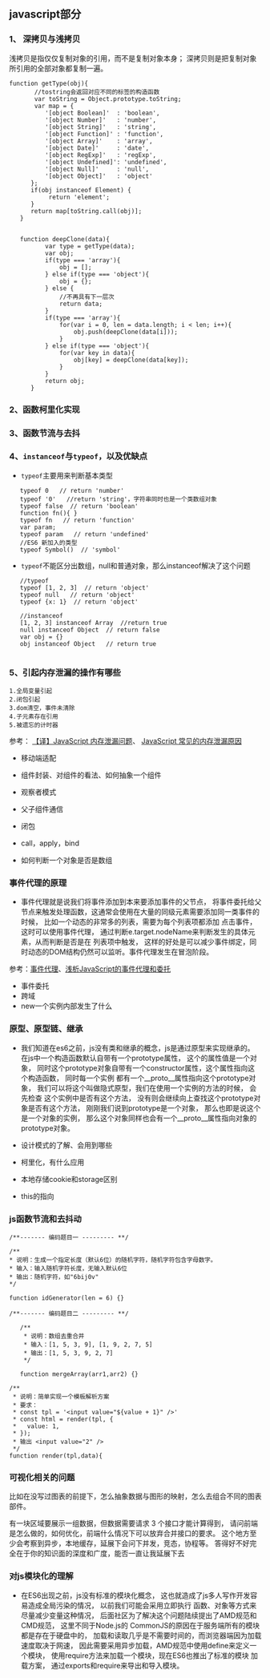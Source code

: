 ## javascript部分
### 1、 深拷贝与浅拷贝

浅拷贝是指仅仅复制对象的引用，而不是复制对象本身；
深拷贝则是把复制对象所引用的全部对象都复制一遍。
```
function getType(obj){
       //tostring会返回对应不同的标签的构造函数
       var toString = Object.prototype.toString;
       var map = {
          '[object Boolean]'  : 'boolean', 
          '[object Number]'   : 'number', 
          '[object String]'   : 'string', 
          '[object Function]' : 'function', 
          '[object Array]'    : 'array', 
          '[object Date]'     : 'date', 
          '[object RegExp]'   : 'regExp', 
          '[object Undefined]': 'undefined',
          '[object Null]'     : 'null', 
          '[object Object]'   : 'object'
      };
      if(obj instanceof Element) {
           return 'element';
      }
      return map[toString.call(obj)];
   }
   
   
   function deepClone(data){
          var type = getType(data);
          var obj;
          if(type === 'array'){
              obj = [];
          } else if(type === 'object'){
              obj = {};
          } else {
              //不再具有下一层次
              return data;
          }
          if(type === 'array'){
              for(var i = 0, len = data.length; i < len; i++){
                  obj.push(deepClone(data[i]));
              }
          } else if(type === 'object'){
              for(var key in data){
                  obj[key] = deepClone(data[key]);
              }
          }
          return obj;
      }
```



### 2、函数柯里化实现

### 3、函数节流与去抖

### 4、```instanceof```与```typeof```，以及优缺点
* ```typeof```主要用来判断基本类型
```
   typeof 0   // return 'number'
   typeof '0'   //return 'string'，字符串同时也是一个类数组对象
   typeof false  // return 'boolean'
   function fn(){ }
   typeof fn   // return 'function'
   var param;
   typeof param   // return 'undefined'
   //ES6 新加入的类型
   typeof Symbol()  // 'symbol'
```
* ```typeof```不能区分出数组，null和普通对象，那么instanceof解决了这个问题
```angular2html
   //typeof
   typeof [1, 2, 3]  // return 'object'
   typeof null   // return 'object'
   typeof {x: 1}  // return 'object'
   
   //instanceof
   [1, 2, 3] instanceof Array  //return true
   null instanceof Object  // return false
   var obj = {}
   obj instanceof Object   // return true
   
```

### 5、引起内存泄漏的操作有哪些
```angular2html
1.全局变量引起
2.闭包引起
3.dom清空，事件未清除
4.子元素存在引用
5.被遗忘的计时器
```
参考：
[【译】JavaScript 内存泄漏问题](http://octman.com/blog/2016-06-28-four-types-of-leaks-in-your-javascript-code-and-how-to-get-rid-of-them/)、
[JavaScript 常见的内存泄漏原因](https://juejin.im/entry/58158abaa0bb9f005873a843)

* 移动端适配
* 组件封装、对组件的看法、如何抽象一个组件

* 观察者模式
* 父子组件通信
* 闭包
* call，apply，bind
* 如何判断一个对象是否是数组


### 事件代理的原理

* 事件代理就是说我们将事件添加到本来要添加事件的父节点，
将事件委托给父节点来触发处理函数，这通常会使用在大量的同级元素需要添加同一类事件的时候，
比如一个动态的非常多的列表，需要为每个列表项都添加 点击事件，这时可以使用事件代理，
通过判断e.target.nodeName来判断发生的具体元素，从而判断是否是在 列表项中触发，
这样的好处是可以减少事件绑定，同时动态的DOM结构仍然可以监听。事件代理发生在冒泡阶段。

参考：[事件代理](http://www.bubuko.com/infodetail-2290096.html)、[浅析JavaScript的事件代理和委托](https://yq.aliyun.com/articles/185645)

* 事件委托
* 跨域
* new一个实例内部发生了什么
### 原型、原型链、继承
* 我们知道在es6之前，js没有类和继承的概念，js是通过原型来实现继承的。
在js中一个构造函数默认自带有一个prototype属性， 这个的属性值是一个对象，
同时这个prototype对象自带有一个constructor属性，这个属性指向这个构造函数，
同时每一个实例 都有一个__proto__属性指向这个prototype对象，
我们可以将这个叫做隐式原型，我们在使用一个实例的方法的时候，
会先检查 这个实例中是否有这个方法，
没有则会继续向上查找这个prototype对象是否有这个方法，
刚刚我们说到prototype是一个对象，
 那么也即是说这个是一个对象的实例，
 那么这个对象同样也会有一个__proto__属性指向对象的prototype对象。


* 设计模式的了解、会用到哪些
* 柯里化，有什么应用
* 本地存储cookie和storage区别
* this的指向
### js函数节流和去抖动


 ```
/**------- 编码题目一 --------- **/

/**
 * 说明：生成一个指定长度（默认6位）的随机字符，随机字符包含字母数字。
 * 输入：输入随机字符长度，无输入默认6位
 * 输出：随机字符，如"6bij0v"
 */

function idGenerator(len = 6) {}
```


```
/**------- 编码题目二 --------- **/
   
   /**
    * 说明：数组去重合并
    * 输入：[1, 5, 3, 9], [1, 9, 2, 7, 5]
    * 输出：[1, 5, 3, 9, 2, 7]
    */
   
   function mergeArray(arr1,arr2) {}
```

```
/**
 * 说明：简单实现一个模板解析方案
 * 要求：
 * const tpl = '<input value="${value + 1}" />'
 * const html = render(tpl, {
 *   value: 1,
 * });
 * 输出 <input value="2" />
 */
function render(tpl,data){

```
   
   
  ### 可视化相关的问题
  比如在没写过图表的前提下，怎么抽象数据与图形的映射，怎么去组合不同的图表部件。
  
  有一块区域要展示一组数据，但数据需要请求 3 个接口才能计算得到，
  请问前端是怎么做的，如何优化，前端什么情况下可以放弃合并接口的要求。
  这个地方至少会考察到异步，本地缓存，延展下会问下并发，竞态，协程等。
  答得好不好完全在于你的知识面的深度和广度，能否一直让我延展下去
  
 
 
  ### 对js模块化的理解
  * 在ES6出现之前，js没有标准的模块化概念，
  这也就造成了js多人写作开发容易造成全局污染的情况，
  以前我们可能会采用立即执行 函数、对象等方式来尽量减少变量这种情况，
  后面社区为了解决这个问题陆续提出了AMD规范和CMD规范，
  这里不同于Node.js的 CommonJS的原因在于服务端所有的模块都是存在于硬盘中的，
  加载和读取几乎是不需要时间的，而浏览器端因为加载速度取决于网速，
  因此需要采用异步加载，AMD规范中使用define来定义一个模块，
  使用require方法来加载一个模块，现在ES6也推出了标准的模块 加载方案，
  通过exports和require来导出和导入模块。

